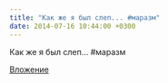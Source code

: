 ```yaml
---
title: "Как же я был слеп... #маразм"
date: 2014-07-16 10:44:00 +0300
---
```


Как же я был слеп... #маразм

[Вложение](/assets/vk_photos/2/VCIGZMyO1Qo.jpg)
